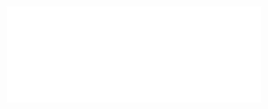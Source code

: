 
<a align="center" href="https://pcoi.dev" target="_blank">
  <img src="https://github.com/Pcoi94/Pcoi94/blob/main/watermark.png?raw=true" alt="Watermark"/>
</a>
